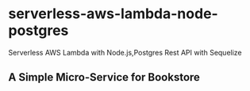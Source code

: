 # serverless-aws-lambda-node-postgres
Serverless AWS Lambda with Node.js,Postgres Rest API with Sequelize

## A Simple Micro-Service for Bookstore
